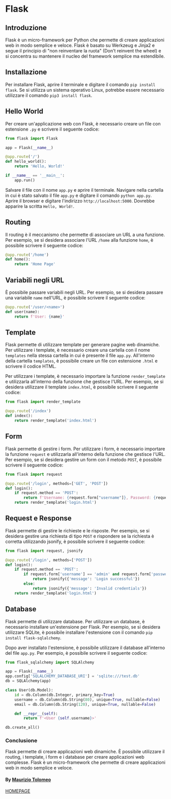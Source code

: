 # Flask

## Introduzione

Flask è un micro-framework per Python che permette di creare applicazioni web in modo semplice e veloce. Flask è basato su Werkzeug e Jinja2 e segue il principio di "non reinventare la ruota" (Don't reinvent the wheel) e si concentra su mantenere il nucleo del framework semplice ma estendibile.

## Installazione

Per installare Flask, aprire il terminale e digitare il comando `pip install flask`. Se si utilizza un sistema operativo Linux, potrebbe essere necessario utilizzare il comando `pip3 install flask`.

## Hello World

Per creare un'applicazione web con Flask, è necessario creare un file con estensione `.py` e scrivere il seguente codice:

```python
from flask import Flask

app = Flask(__name__)

@app.route('/')
def hello_world():
    return 'Hello, World!'

if __name__ == '__main__':
    app.run()
```

Salvare il file con il nome `app.py` e aprire il terminale. Navigare nella cartella in cui è stato salvato il file `app.py` e digitare il comando `python app.py`. Aprire il browser e digitare l'indirizzo `http://localhost:5000`. Dovrebbe apparire la scritta `Hello, World!`.

## Routing

Il routing è il meccanismo che permette di associare un URL a una funzione. Per esempio, se si desidera associare l'URL `/home` alla funzione `home`, è possibile scrivere il seguente codice:

```python
@app.route('/home')
def home():
    return 'Home Page'
```

## Variabili negli URL

È possibile passare variabili negli URL. Per esempio, se si desidera passare una variabile `name` nell'URL, è possibile scrivere il seguente codice:

```python
@app.route('/user/<name>')
def user(name):
    return f'User: {name}'
```

## Template

Flask permette di utilizzare template per generare pagine web dinamiche. Per utilizzare i template, è necessario creare una cartella con il nome `templates` nella stessa cartella in cui è presente il file `app.py`. All'interno della cartella `templates`, è possibile creare un file con estensione `.html` e scrivere il codice HTML.

Per utilizzare i template, è necessario importare la funzione `render_template` e utilizzarla all'interno della funzione che gestisce l'URL. Per esempio, se si desidera utilizzare il template `index.html`, è possibile scrivere il seguente codice:

```python
from flask import render_template

@app.route('/index')
def index():
    return render_template('index.html')
```

## Form

Flask permette di gestire i form. Per utilizzare i form, è necessario importare la funzione `request` e utilizzarla all'interno della funzione che gestisce l'URL. Per esempio, se si desidera gestire un form con il metodo `POST`, è possibile scrivere il seguente codice:

```python
from flask import request

@app.route('/login', methods=['GET', 'POST'])
def login():
    if request.method == 'POST':
        return f'Username: {request.form["username"]}, Password: {request.form["password"]}'
    return render_template('login.html')
```

## Request e Response

Flask permette di gestire le richieste e le risposte. Per esempio, se si desidera gestire una richiesta di tipo `POST` e rispondere se la richiesta è corretta utilizzando jsonify, è possibile scrivere il seguente codice:

```python
from flask import request, jsonify

@app.route('/login', methods=['POST'])
def login():
    if request.method == 'POST':
        if request.form['username'] == 'admin' and request.form['password'] == 'admin':
            return jsonify({'message': 'Login successful'})
        else:
            return jsonify({'message': 'Invalid credentials'})
    return render_template('login.html')
```

## Database

Flask permette di utilizzare database. Per utilizzare un database, è necessario installare un'estensione per Flask. Per esempio, se si desidera utilizzare SQLite, è possibile installare l'estensione con il comando `pip install flask-sqlalchemy`.

Dopo aver installato l'estensione, è possibile utilizzare il database all'interno del file `app.py`. Per esempio, è possibile scrivere il seguente codice:

```python
from flask_sqlalchemy import SQLAlchemy

app = Flask(__name__)
app.config['SQLALCHEMY_DATABASE_URI'] = 'sqlite:///test.db'
db = SQLAlchemy(app)

class User(db.Model):
    id = db.Column(db.Integer, primary_key=True)
    username = db.Column(db.String(80), unique=True, nullable=False)
    email = db.Column(db.String(120), unique=True, nullable=False)

    def __repr__(self):
        return f'<User {self.username}>'

db.create_all()
```

### Conclusione

Flask permette di creare applicazioni web dinamiche. È possibile utilizzare il routing, i template, i form e i database per creare applicazioni web complesse. Flask è un micro-framework che permette di creare applicazioni web in modo semplice e veloce.

#### By [Maurizio Tolomeo](https://github.com/moris88)

[HOMEPAGE](https://moris88.github.io/formazione-python/)
